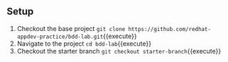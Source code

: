 ## Setup
1. Checkout the base project `git clone https://github.com/redhat-appdev-practice/bdd-lab.git`{{execute}}
2. Navigate to the project `cd bdd-lab`{{execute}}
3. Checkout the starter branch `git checkout starter-branch`{{execute}}
